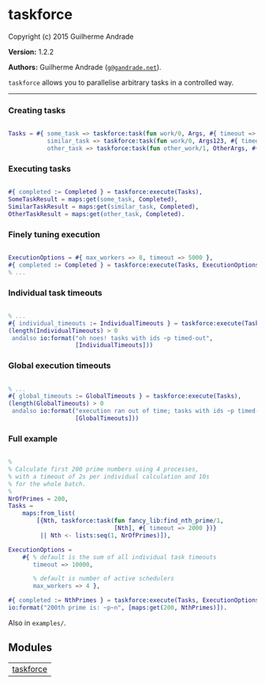 

# taskforce #

Copyright (c) 2015 Guilherme Andrade

__Version:__ 1.2.2

__Authors:__ Guilherme Andrade ([`g@gandrade.net`](mailto:g@gandrade.net)).

`taskforce` allows you to parallelise arbitrary tasks in a controlled way.

---------


### <a name="Creating_tasks">Creating tasks</a> ###


```erlang

Tasks = #{ some_task => taskforce:task(fun work/0, Args, #{ timeout => 2000 }),
           similar_task => taskforce:task(fun work/0, Args123, #{ timeout => 2500 }),
           other_task => taskforce:task(fun other_work/1, OtherArgs, #{ timeout => 500 }) }.

```


### <a name="Executing_tasks">Executing tasks</a> ###


```erlang

#{ completed := Completed } = taskforce:execute(Tasks),
SomeTaskResult = maps:get(some_task, Completed),
SimilarTaskResult = maps:get(similar_task, Completed),
OtherTaskResult = maps:get(other_task, Completed).

```


### <a name="Finely_tuning_execution">Finely tuning execution</a> ###


```erlang

ExecutionOptions = #{ max_workers => 8, timeout => 5000 },
#{ completed := Completed } = taskforce:execute(Tasks, ExecutionOptions),
% ...

```


### <a name="Individual_task_timeouts">Individual task timeouts</a> ###


```erlang

% ...
#{ individual_timeouts := IndividualTimeouts } = taskforce:execute(Tasks),
(length(IndividualTimeouts) > 0
 andalso io:format("oh noes! tasks with ids ~p timed-out",
                   [IndividualTimeouts]))

```


### <a name="Global_execution_timeouts">Global execution timeouts</a> ###


```erlang

% ...
#{ global_timeouts := GlobalTimeouts } = taskforce:execute(Tasks),
(length(GlobalTimeouts) > 0
 andalso io:format("execution ran out of time; tasks with ids ~p timed-out",
                   [GlobalTimeouts]))

```


### <a name="Full_example">Full example</a> ###


```erlang

%
% Calculate first 200 prime numbers using 4 processes,
% with a timeout of 2s per individual calculation and 10s
% for the whole batch.
%
NrOfPrimes = 200,
Tasks =
    maps:from_list(
        [{Nth, taskforce:task(fun fancy_lib:find_nth_prime/1,
                              [Nth], #{ timeout => 2000 })}
         || Nth <- lists:seq(1, NrOfPrimes)]),

ExecutionOptions =
    #{ % default is the sum of all individual task timeouts
       timeout => 10000,

       % default is number of active schedulers
       max_workers => 4 },

#{ completed := NthPrimes } = taskforce:execute(Tasks, ExecutionOptions),
io:format("200th prime is: ~p~n", [maps:get(200, NthPrimes)]).

```
Also in `examples/`.


## Modules ##


<table width="100%" border="0" summary="list of modules">
<tr><td><a href="taskforce.md" class="module">taskforce</a></td></tr></table>

